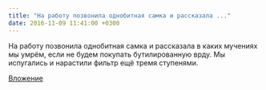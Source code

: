 ```yaml
---
title: "На работу позвонила однобитная самка и рассказала ..."
date: 2016-11-09 11:41:00 +0300
---
```


На работу позвонила однобитная самка и рассказала в каких мучениях мы умрём, если не будем покупать бутилированную врду. Мы испугались и нарастили фильтр ещё тремя ступенями.

[Вложение](/assets/vk_photos/1/WiRM27Abu5M.jpg)
